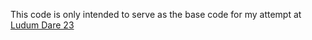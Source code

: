 This code is only intended to serve as the base code for my attempt at <a href="http://ludumdare.com">Ludum Dare 23</a>
